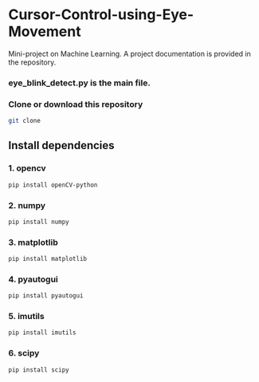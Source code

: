 # Cursor-Control-using-Eye-Movement

Mini-project on Machine Learning.
A project documentation is provided in the repository.

### eye_blink_detect.py is the main file.

### Clone or download this repository

```sh
git clone 
```

## Install dependencies
### 1. opencv    
```sh
pip install openCV-python
```
### 2. numpy      
```sh
pip install numpy
```
### 3. matplotlib
```sh
pip install matplotlib
```
### 4. pyautogui
```sh
pip install pyautogui
```
### 5. imutils    
```sh
pip install imutils
````
### 6. scipy      
```sh
pip install scipy
```
